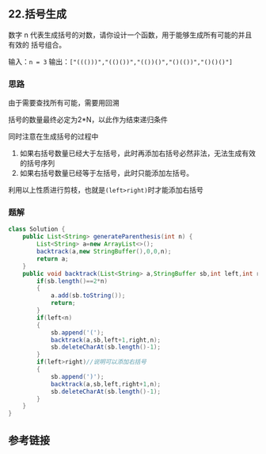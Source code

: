 ## 22.括号生成
数字 n 代表生成括号的对数，请你设计一个函数，用于能够生成所有可能的并且 有效的 括号组合。
 
输入：`n = 3`
输出：`["((()))","(()())","(())()","()(())","()()()"]`
### 思路
由于需要查找所有可能，需要用回溯

括号的数量最终必定为2*N，以此作为结束递归条件

同时注意在生成括号的过程中
1. 如果右括号数量已经大于左括号，此时再添加右括号必然非法，无法生成有效的括号序列
2. 如果右括号数量已经等于左括号，此时只能添加左括号。

利用以上性质进行剪枝，也就是`(left>right)`时才能添加右括号
### 题解
```java
class Solution {
    public List<String> generateParenthesis(int n) {
        List<String> a=new ArrayList<>();
        backtrack(a,new StringBuffer(),0,0,n);
        return a;
    }
    public void backtrack(List<String> a,StringBuffer sb,int left,int right,int n){
        if(sb.length()==2*n)
        {
            a.add(sb.toString());
            return;
        }
        if(left<n)
        {
            sb.append('(');
            backtrack(a,sb,left+1,right,n);
            sb.deleteCharAt(sb.length()-1);
        }
        if(left>right)//说明可以添加右括号
        {
            sb.append(')');
            backtrack(a,sb,left,right+1,n);
            sb.deleteCharAt(sb.length()-1);
        }
    }
}
```
## 参考链接